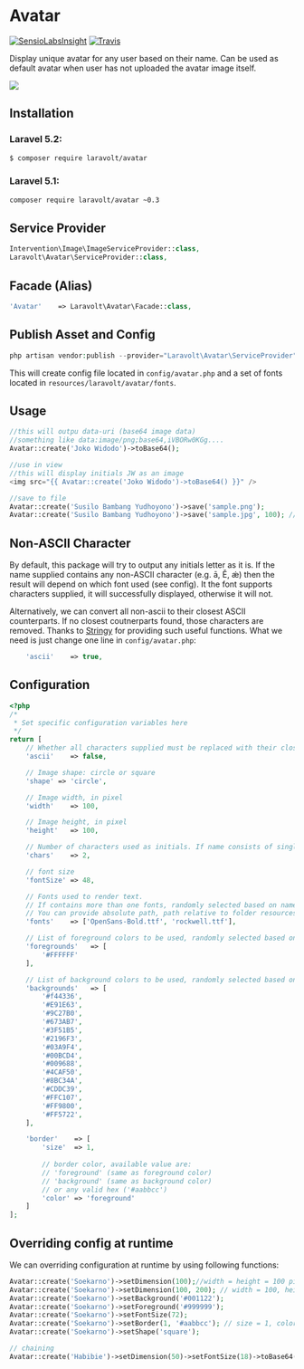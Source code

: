 # Avatar

[![SensioLabsInsight](https://img.shields.io/sensiolabs/i/d8a4b0d9-8603-406d-85c9-e0f5fa8c5650.svg)](https://insight.sensiolabs.com/projects/d8a4b0d9-8603-406d-85c9-e0f5fa8c5650)
[![Travis](https://img.shields.io/travis/laravolt/avatar.svg)](https://travis-ci.org/laravolt/avatar)


Display unique avatar for any user based on their name. Can be used as default avatar when user has not uploaded the avatar image itself.

![](https://dl.dropboxusercontent.com/u/21271348/laravolt/avatar/avatar-result.png)

## Installation

### Laravel 5.2:

``` bash
$ composer require laravolt/avatar
```

### Laravel 5.1:
``` bash
composer require laravolt/avatar ~0.3
```

## Service Provider
``` php
Intervention\Image\ImageServiceProvider::class,
Laravolt\Avatar\ServiceProvider::class,
```
## Facade (Alias)
``` php
'Avatar'    => Laravolt\Avatar\Facade::class,
```
## Publish Asset and Config
``` php
php artisan vendor:publish --provider="Laravolt\Avatar\ServiceProvider"
```
This will create config file located in `config/avatar.php` and a set of fonts located in `resources/laravolt/avatar/fonts`.

## Usage
```php
//this will outpu data-uri (base64 image data)
//something like data:image/png;base64,iVBORw0KGg....
Avatar::create('Joko Widodo')->toBase64();

//use in view
//this will display initials JW as an image
<img src="{{ Avatar::create('Joko Widodo')->toBase64() }}" />

//save to file
Avatar::create('Susilo Bambang Yudhoyono')->save('sample.png');
Avatar::create('Susilo Bambang Yudhoyono')->save('sample.jpg', 100); // quality = 100

```

## Non-ASCII Character
By default, this package will try to output any initials letter as it is. If the name supplied contains any non-ASCII character (e.g. ā, Ě, ǽ) then the result will depend on which font used (see config). It the font supports characters supplied, it will successfully displayed, otherwise it will not.

Alternatively, we can convert all non-ascii to their closest ASCII counterparts. If no closest coutnerparts found, those characters are removed. Thanks to [Stringy](https://github.com/danielstjules/Stringy) for providing such useful functions. What we need is just change one line in `config/avatar.php`:

``` php
    'ascii'    => true,
```

## Configuration
``` php
<?php
/*
 * Set specific configuration variables here
 */
return [
    // Whether all characters supplied must be replaced with their closest ASCII counterparts
    'ascii'    => false,

    // Image shape: circle or square
    'shape' => 'circle',

    // Image width, in pixel
    'width'    => 100,

    // Image height, in pixel
    'height'   => 100,

    // Number of characters used as initials. If name consists of single word, the first N character will be used
    'chars'    => 2,

    // font size
    'fontSize' => 48,

    // Fonts used to render text.
    // If contains more than one fonts, randomly selected based on name supplied
    // You can provide absolute path, path relative to folder resources/laravolt/avatar/fonts/, or mixed.    
    'fonts'    => ['OpenSans-Bold.ttf', 'rockwell.ttf'],

    // List of foreground colors to be used, randomly selected based on name supplied
    'foregrounds'   => [
        '#FFFFFF'
    ],

    // List of background colors to be used, randomly selected based on name supplied
    'backgrounds'   => [
        '#f44336',
        '#E91E63',
        '#9C27B0',
        '#673AB7',
        '#3F51B5',
        '#2196F3',
        '#03A9F4',
        '#00BCD4',
        '#009688',
        '#4CAF50',
        '#8BC34A',
        '#CDDC39',
        '#FFC107',
        '#FF9800',
        '#FF5722',
    ],

    'border'    => [
        'size'  => 1,
        
        // border color, available value are:
        // 'foreground' (same as foreground color)
        // 'background' (same as background color)
        // or any valid hex ('#aabbcc')
        'color' => 'foreground'
    ]
];

```

## Overriding config at runtime
We can overriding configuration at runtime by using following functions:

``` php
Avatar::create('Soekarno')->setDimension(100);//width = height = 100 pixel
Avatar::create('Soekarno')->setDimension(100, 200); // width = 100, height = 200
Avatar::create('Soekarno')->setBackground('#001122');
Avatar::create('Soekarno')->setForeground('#999999');
Avatar::create('Soekarno')->setFontSize(72);
Avatar::create('Soekarno')->setBorder(1, '#aabbcc'); // size = 1, color = #aabbcc
Avatar::create('Soekarno')->setShape('square');

// chaining
Avatar::create('Habibie')->setDimension(50)->setFontSize(18)->toBase64();

``` 

